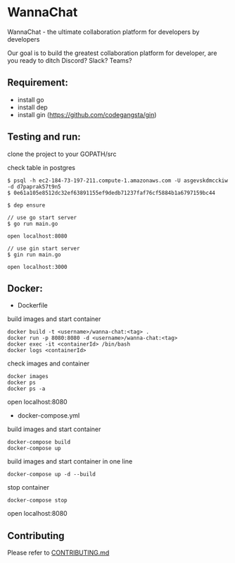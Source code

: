 # WannaChat
WannaChat - the ultimate collaboration platform for developers by developers

Our goal is to build the greatest collaboration platform for developer, are you ready to ditch Discord? Slack? Teams?

## Requirement:
 - install go
 - install dep
 - install gin (https://github.com/codegangsta/gin)

## Testing and run:

clone the project to your GOPATH/src

check table in postgres
```
$ psql -h ec2-184-73-197-211.compute-1.amazonaws.com -U asgevskdmcckiw -d d7paprak57t9n5
$ 0e61a105e8512dc32ef63891155ef9dedb71237faf76cf5884b1a6797159bc44
```

```
$ dep ensure

// use go start server
$ go run main.go

open localhost:8080

// use gin start server
$ gin run main.go

open localhost:3000
```

## Docker:

- Dockerfile

build images and start container
```
docker build -t <username>/wanna-chat:<tag> .
docker run -p 8080:8080 -d <username>/wanna-chat:<tag>
docker exec -it <containerId> /bin/bash
docker logs <containerId>
```

check images and container
```
docker images
docker ps
docker ps -a
```

open localhost:8080

- docker-compose.yml

build images and start container
```
docker-compose build
docker-compose up
```
build images and start container in one line
```
docker-compose up -d --build
```

stop container
```
docker-compose stop
```

open localhost:8080

## Contributing

Please refer to [CONTRIBUTING.md](https://github.com/yeukfei02/WannaChat/blob/master/CONTRIBUTING.md)
